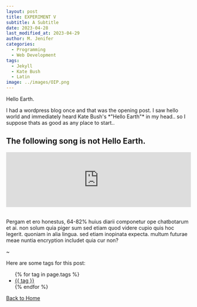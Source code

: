 ```yaml
---
layout: post
title: EXPERIMENT V
subtitle: A Subtitle
date: 2023-04-28
last_modified_at: 2023-04-29
author: M. Jenifer
categories:
  - Programming
  - Web Development
tags:
  - Jekyll
  - Kate Bush
  - Latin
image: ../images/OIP.png
---
```


<link rel="stylesheet" type="text/css" href="./_css/styles.css">

<p>Hello Earth.</p>

<p>I had a wordpress blog once and that was the opening post. I saw hello world and immediately heard Kate Bush's *"Hello Earth"* in my head.. so I suppose thats as good as any place to start..</p>

<h2>The following song is not Hello Earth.</h2>

<div class="video-container">
  <iframe width="100%" height="auto" src="https://www.youtube.com/embed/oKOmhHWFuB4?autoplay=1" title="YouTube video player" frameborder="0" allow="accelerometer; autoplay; clipboard-write; encrypted-media; gyroscope; picture-in-picture; web-share" allowfullscreen></iframe>

</div>

<br>

<p>Pergam et ero honestus, 64-82% huius diarii componetur ope chatbotarum et ai. non solum quia piger sum sed etiam quod videre cupio quis hoc legerit. quoniam in alia lingua. sed etiam inopinata expecta. multum futurae meae nuntia encryption includet quia cur non?</p>

<p>~</p>

<!-- <p>How did you even get here ~~Sah~~ ..:</p>

<ul>
  <li>Making Dubs</li>
  <li>MIDI/Programming</li>
  <li>A/V</li>
</ul> -->

<p>Here are some tags for this post:</p>
<ul>
{% for tag in page.tags %}
  <li><a href="/tags/{{ tag }}/">{{ tag }}</a></li>
{% endfor %}
</ul>

<p><a href="/">Back to Home</a></p>
